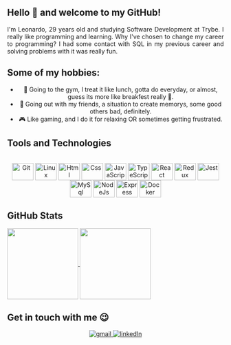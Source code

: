 ## Hello 👋 and welcome to my GitHub!

<div align="justify">
	I'm Leonardo, 29 years old and studying Software Development at Trybe. I really like programming and learning.
	Why I've chosen to change my career to programming? I had some contact with SQL in my previous career and solving problems with it was really fun.

## Some of my hobbies:

<ul align="center">
	<li>💪 Going to the gym, I treat it like lunch, gotta do everyday, or almost, guess its more like breakfest really 🤣.</li>
	<li>🎉 Going out with my friends, a situation to create memorys, some good others bad, definitely.</li>
	<li>🎮 Like gaming, and I do it for relaxing OR sometimes getting frustrated.</li>
</ul>

## Tools and Technologies

<div style="display: inline_block" align="center"><br>
  <img align="center" alt="Git" height="40" width="50" src="https://cdn.jsdelivr.net/gh/devicons/devicon/icons/git/git-original.svg"> 
  <img align="center" alt="Linux" height="40" width="50" src="https://cdn.jsdelivr.net/gh/devicons/devicon/icons/linux/linux-original.svg">
  <img align="center" alt="Html" height="40" width="50" src="https://cdn.jsdelivr.net/gh/devicons/devicon/icons/html5/html5-plain-wordmark.svg">
  <img align="center" alt="Css" height="40" width="50" src="https://cdn.jsdelivr.net/gh/devicons/devicon/icons/css3/css3-plain-wordmark.svg">
  <img align="center" alt="JavaScript" height="40" width="50" src="https://cdn.jsdelivr.net/gh/devicons/devicon/icons/javascript/javascript-original.svg">
  <img align="center" alt="TypeScript" height="40" width="50" src="https://cdn.jsdelivr.net/gh/devicons/devicon/icons/typescript/typescript-original.svg">
  <img align="center" alt="React" height="40" width="50" src="https://cdn.jsdelivr.net/gh/devicons/devicon/icons/react/react-original-wordmark.svg">
  <img align="center" alt="Redux" height="40" width="50" src="https://cdn.jsdelivr.net/gh/devicons/devicon/icons/redux/redux-original.svg">
  <img align="center" alt="Jest" height="40" width="50" src="https://cdn.jsdelivr.net/gh/devicons/devicon/icons/jest/jest-plain.svg">
  <img align="center" alt="MySql" height="40" width="50" src="https://cdn.jsdelivr.net/gh/devicons/devicon/icons/mysql/mysql-original-wordmark.svg">
  <img align="center" alt="NodeJs" height="40" width="50" src="https://cdn.jsdelivr.net/gh/devicons/devicon/icons/nodejs/nodejs-original.svg">
  <img align="center" alt="Express" height="40" width="50" src="https://cdn.jsdelivr.net/gh/devicons/devicon/icons/express/express-original.svg">
  <img align="center" alt="Docker" height="40" width="50" src="https://cdn.jsdelivr.net/gh/devicons/devicon/icons/docker/docker-plain-wordmark.svg">
</div>

## GitHub Stats
	
<a href="https://github.com/anuraghazra/github-readme-stats">
  <img align="center" height="165em" src="https://github-readme-stats.vercel.app/api/?username=leozanette&repo=github-readme-stats" />
</a>
<a href="https://github.com/anuraghazra/convoychat">
  <img align="center" height="165em" src="https://github-readme-stats.vercel.app/api/top-langs/?username=leozanette&layout=compact" />
</a>
	
## Get in touch with me 😉

<div align="center">
  <a href="mailto:leonardobzanette@gmail.com" target="_blank">
    <img alt="gmail" src="https://img.shields.io/badge/-Gmail-%23333?style=for-the-badge&logo=gmail&logoColor=white" />
  </a>
  <a href="https://www.linkedin.com/in/leonardo-zanette/" target="_blank">
    <img alt="linkedIn" src="https://img.shields.io/badge/-LinkedIn-%230077B5?style=for-the-badge&logo=linkedin&logoColor=white" />
  </a>
<!--   <a href="https://instagram.com/leonardobzanette/" target="_blank">
    <img alt="instagram" src="https://img.shields.io/badge/-Instagram-%23E4405F?style=for-the-badge&logo=instagram&logoColor=white" />
  </a> -->
</div>
